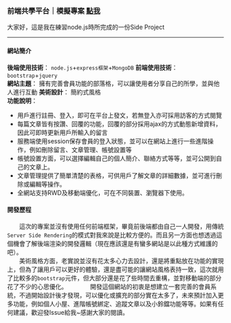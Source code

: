 ### 前端共學平台｜模擬專案 [點我](http://172.105.215.182/)
大家好，這是我在練習node.js時所完成的一份Side Project  
***
#### 網站簡介
 
**後端使用技術**： 
`node.js`+`express框架`+`MongoDB`
**前端使用技術**： 
`bootstrap`+`jquery`  
**網站主題**：
擁有完善會員功能的部落格，可以讓使用者分享自己的所學，並與他人進行互動
**美術設計**：
簡約式風格      
**功能說明**：
 + 用戶進行註冊、登入，即可在平台上發文，若無登入亦可採用訪客的方式閱覽
 + 每篇文章皆有按讚、回覆的功能，回覆的部分採用ajax的方式動態新增資料，因此可即時更新用戶所輸入的留言
 + 服務端使用session保存會員的登入狀態，並可以在網站上進行一些進階操作，例如刪除留言、文章管理、帳號設置等
 + 帳號設置方面，可以選擇編輯自己的個人簡介、聯絡方式等等，並可公開到自己的文章上。
 + 文章管理提供了簡單清楚的表格，可供用戶了解文章的詳細數據，並可進行刪除或編輯等操作。
 + 全網站支持RWD及移動端優化，可在不同裝置、瀏覽器下使用。

#### 開發歷程
　　這次的專案並沒有使用任何前端框架，畢竟前後端都由自己一人開發，用傳統`Server Side Rendering`的模式對我來說是比較方便的。而且另一方面也想透過這個機會了解後端渲染的開發邏輯（現在應該還是有蠻多網站是以此種方式維護的吧）。  
　　美術風格方面，老實說並沒有花太多心力去設計，還是將重點放在功能的實現上，但為了讓用戶可以更好的體驗，還是盡可能的讓網站風格表持一致，這次就用了比較多的`bootstrap`元件，但大部分還是花了些時間去重構，並對移動端的部分花了不少的心思優化。　　
　　開發這個網站的初衷是想建立一套完善的會員系統，不過開始設計後才發現，可以優化或擴充的部分實在太多了，未來預計加入更多功能，例如個人小屋、進階帳號綁定、追蹤文章以及小鈴鐺功能等等。如果有任何建議，歡迎發Issue給我~感謝大家的閱讀。
